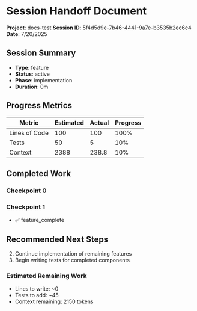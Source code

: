 # Session Handoff Document

**Project**: docs-test
**Session ID**: 5f4d5d9e-7b46-4441-9a7e-b3535b2ec6c4
**Date**: 7/20/2025

## Session Summary

- **Type**: feature
- **Status**: active
- **Phase**: implementation
- **Duration**: 0m

## Progress Metrics

| Metric | Estimated | Actual | Progress |
|--------|-----------|--------|----------|
| Lines of Code | 100 | 100 | 100% |
| Tests | 50 | 5 | 10% |
| Context | 2388 | 238.8 | 10% |

## Completed Work

### Checkpoint 0

### Checkpoint 1
- ✅ feature_complete

## Recommended Next Steps

2. Continue implementation of remaining features
3. Begin writing tests for completed components

### Estimated Remaining Work

- Lines to write: ~0
- Tests to add: ~45
- Context remaining: 2150 tokens
